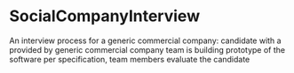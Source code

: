 # SocialCompanyInterview
An interview process for a generic commercial company: candidate with a provided by generic commercial company team is building prototype of the software per specification, team members evaluate the candidate
